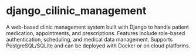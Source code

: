 # django_cilinic_management
A web-based clinic management system built with Django to handle patient medication, appointments, and prescriptions. Features include role-based authentication, scheduling, and medical data management. Supports PostgreSQL/SQLite and can be deployed with Docker or on cloud platforms.
